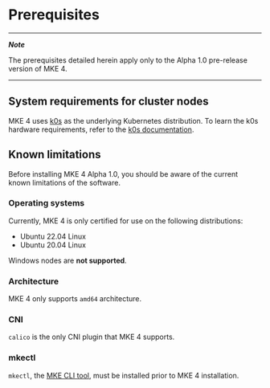 # Prerequisites

---

***Note***

The prerequisites detailed herein apply only to the Alpha 1.0 pre-release version of MKE 4.

---

## System requirements for cluster nodes

MKE 4 uses [k0s](https://k0sproject.io/) as the underlying Kubernetes
distribution. To learn the k0s hardware requirements, refer to the [k0s
documentation](https://docs.k0sproject.io/v1.29.4+k0s.0/system-requirements/).

## Known limitations

Before installing MKE 4 Alpha 1.0, you should be aware of the current known
limitations of the software.

### Operating systems

Currently, MKE 4 is only certified for use on the following distributions:

- Ubuntu 22.04 Linux
- Ubuntu 20.04 Linux

Windows nodes are **not supported**.

### Architecture

MKE 4 only supports `amd64` architecture.

### CNI

`calico` is the only CNI plugin that MKE 4 supports.

### mkectl

`mkectl`, the [MKE CLI tool](install-mke4-cli.md), must be installed prior to
MKE 4 installation.
